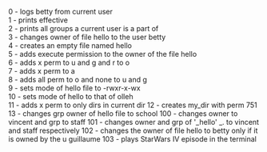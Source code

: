 0   - logs betty from current user  
1   - prints effective    
2   - prints all groups a current user is a part of  
3   - changes owner of file hello to the user betty  
4   - creates an empty file named hello  
5   - adds execute permission to the owner of the file hello  
6   - adds x perm to u and g and r to o  
7   - adds x perm to a  
8   - adds all perm to o and none to u and g  
9   - sets mode of hello file to -rwxr-x-wx  
10  - sets mode of hello to that of olleh  
11  - adds x perm to only dirs in current dir
12  - creates my_dir with perm 751
13  - changes grp owner of hello file to school
100 - changes owner to vincent and grp to staff
101 - changes owner and grp of '_hello' _. to vincent and staff respectively
102 - changes the owner of file hello to betty only if it is owned by the u guillaume
103 - plays StarWars IV episode in the terminal
